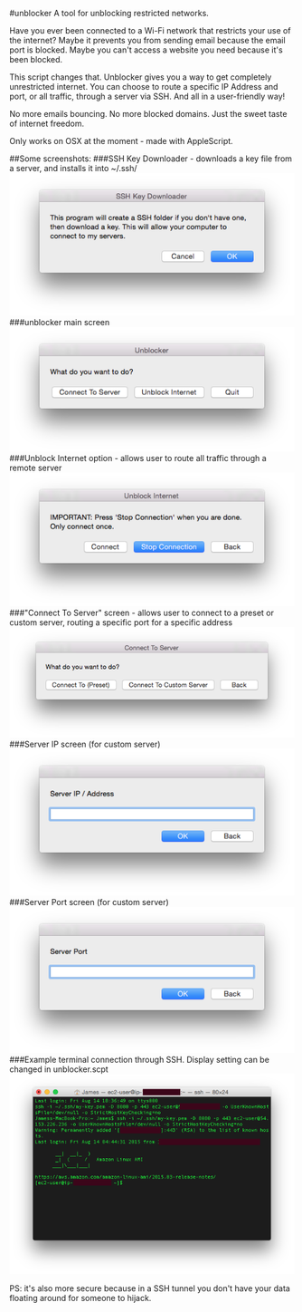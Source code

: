 #unblocker
A tool for unblocking restricted networks.

Have you ever been connected to a Wi-Fi network that restricts your use of the internet? Maybe it prevents you from sending email because the email port is blocked. Maybe you can't access a website you need because it's been blocked.

This script changes that. Unblocker gives you a way to get completely unrestricted internet. You can choose to route a specific IP Address and port, or all traffic, through a server via SSH. And all in a user-friendly way!

No more emails bouncing. No more blocked domains. Just the sweet taste of internet freedom.

Only works on OSX at the moment - made with AppleScript.

##Some screenshots:
###SSH Key Downloader - downloads a key file from a server, and installs it into ~/.ssh/
![ssh_downloader](https://github.com/jamesvanderklip/unblocker/blob/master/pics/ssh_downloader.png?raw=true)
###unblocker main screen
![unblocker_main](https://github.com/jamesvanderklip/unblocker/blob/master/pics/unblocker_main.png?raw=true)
###Unblock Internet option - allows user to route all traffic through a remote server
![unblock_screen](https://github.com/jamesvanderklip/unblocker/blob/master/pics/unblock_screen.png?raw=true)
###"Connect To Server" screen - allows user to connect to a preset or custom server, routing a specific port for a specific address
![connect-to-server](https://github.com/jamesvanderklip/unblocker/blob/master/pics/connect-to-server.png?raw=true)
###Server IP screen (for custom server)
![server_ip](https://github.com/jamesvanderklip/unblocker/blob/master/pics/server_ip.png?raw=true)
###Server Port screen (for custom server)
![server_port](https://github.com/jamesvanderklip/unblocker/blob/master/pics/server_port.png?raw=true)
###Example terminal connection through SSH. Display setting can be changed in unblocker.scpt
![ssh_screen](https://github.com/jamesvanderklip/unblocker/blob/master/pics/ssh_screen.png?raw=true)

PS: it's also more secure because in a SSH tunnel you don't have your data floating around for someone to hijack.
